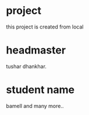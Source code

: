 # project 
this project is created from local

# headmaster
tushar dhankhar.

# student name
bamell
and many more..
